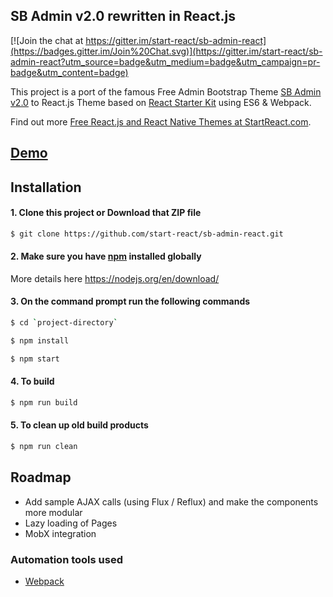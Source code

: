 ## SB Admin v2.0 rewritten in React.js

[![Join the chat at https://gitter.im/start-react/sb-admin-react](https://badges.gitter.im/Join%20Chat.svg)](https://gitter.im/start-react/sb-admin-react?utm_source=badge&utm_medium=badge&utm_campaign=pr-badge&utm_content=badge)

This project is a port of the famous Free Admin Bootstrap Theme [SB Admin v2.0](http://startbootstrap.com/template-overviews/sb-admin-2/) to React.js Theme based on [React Starter Kit](https://github.com/kriasoft/react-starter-kit) using ES6 & Webpack.

Find out more [Free React.js and React Native Themes at StartReact.com](http://www.startreact.com/).

## [Demo](http://sb-admin-react.geekydev.com:3009/)

## Installation
#### 1. Clone this project or Download that ZIP file

```sh
$ git clone https://github.com/start-react/sb-admin-react.git
```

#### 2.  Make sure you have [npm](https://www.npmjs.org/) installed globally

More details here
https://nodejs.org/en/download/

#### 3. On the command prompt run the following commands

```sh
$ cd `project-directory`
```
```sh
$ npm install
```
```sh
$ npm start
```

#### 4. To build
```sh
$ npm run build
```

#### 5. To clean up old build products
```sh
$ npm run clean
```

## Roadmap

- Add sample AJAX calls (using Flux / Reflux) and make the components more modular
- Lazy loading of Pages
- MobX integration


### Automation tools used
- [Webpack](https://webpack.github.io/)
